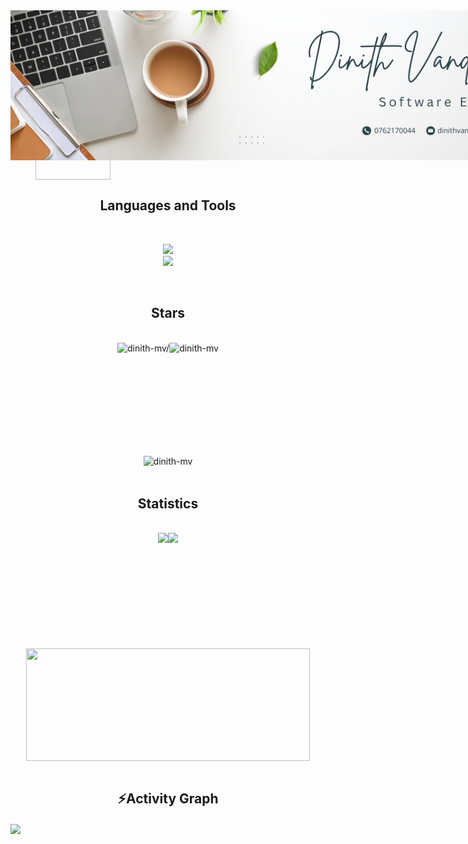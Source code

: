 <body>
    <img  align="center" src="profile3.png" style="position: absolute;" target="_blank">
<h1 align="center">
    <img src="https://readme-typing-svg.herokuapp.com/?font=Righteous&color=c3b0ab&size=35&center=true&vCenter=true&width=500&height=70&duration=4000&lines=Hi,+Hey+There!;I'm+Dinith+Vanderlan!;Welcome+to+my+Github+profile!;" />
</h1>
    
- 🔭 I’m currently working on <strong>Angular projects</strong><br/>
- 🌱 I’m currently learning <strong>Next JS</strong><br/>
- 💬 Ask me about <strong>React,Tailwind CSS</strong><br/>
- 📫 How to reach me <strong>dinithvanderlan@gmail.com</strong>
<div>
    <a href="dinithmvanderlan@outlook.com">
    <img src="https://img.shields.io/badge/Gmail-333333?style=for-the-badge&logo=gmail&logoColor=ff5722"  align="center" />
  </a></h3> 
<a href="https://github.com/dinith-mv" target="_blank"><img src="https://img.shields.io/badge/LinkedIn-0077B5?style=for-the-badge&logo=linkedin&logoColor=white"  align="center" target="_blank" /></a>
    <img  align="center" src="https://camo.githubusercontent.com/b25e5594ef0cd200f0ca9c5d8a8f284d9381cf2086b008d47da306c2060e1b72/68747470733a2f2f666f7274686562616467652e636f6d2f696d616765732f6261646765732f6275696c742d776974682d6c6f76652e737667" target="_blank"  height="90" width="120">


<h2 align="center" >Languages and Tools</h2><br/>
<p align="center">
 <img src="https://skillicons.dev/icons?i=js,react,nodejs,mongodb,html,css,postman,tailwind,figma,c,cpp,angular,vscode&theme=light" />
<br/>
<img src="https://skillicons.dev/icons?i=ai,ps,java,python,ts,php,mysql,firebase,kotlin,arduino,git,visualstudio,androidstudio&theme=light" />
</p><br/>

<h2 align="center">Stars</h2>
<div align="center">
    <br/>
<div style="width: 100%; display: flex; justify-content: center;">
<img height="180em" src="https://github-readme-stats.vercel.app/api/top-langs/?username=dinith-mv&layout=compact&theme=vue" alt=dinith-mv/>

<img height="180em" src="https://github-readme-stats.vercel.app/api?username=dinith-mv&show_icons=true&locale=en&theme=vue" alt="dinith-mv" />
</div>
<img align="center" height="180em" src="https://github-readme-streak-stats.herokuapp.com/?user=dinith-mv&theme=vue" alt="dinith-mv" />
</div>
<br/>

<h2 align="center">Statistics</h2>
<br/>
<div align="center">
    <div style="width: 100%; display: flex; justify-content: center;">
        <img align="center" src="http://github-profile-summary-cards.vercel.app/api/cards/stats?username=dinith-mv&theme=vue" height="185em" />
        <img align="center" src="http://github-profile-summary-cards.vercel.app/api/cards/productive-time?username=dinith-mv&theme=vue" height="185em" />
    </div>
    <img align="center" src="http://github-profile-summary-cards.vercel.app/api/cards/profile-details?username=dinith-mv&theme=vue" height="180em" width="95%" />
    </div>
<br/>
<h2 align="center">⚡Activity Graph</h2>
<img align="center" src="https://github-readme-activity-graph.vercel.app/graph?username=dinith-mv&theme=github-light"/>

</body>
